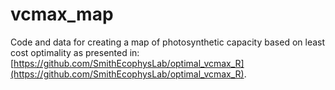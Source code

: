 # vcmax_map
Code and data for creating a map of photosynthetic capacity based on least cost optimality
as presented in: [https://github.com/SmithEcophysLab/optimal_vcmax_R](https://github.com/SmithEcophysLab/optimal_vcmax_R).


